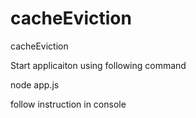 # cacheEviction
cacheEviction

Start applicaiton using following command

node app.js

follow instruction in console
